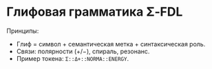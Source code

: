 # Глифовая грамматика Σ‑FDL

Принципы:
- Глиф = символ + семантическая метка + синтаксическая роль.
- Связи: полярности (+/−), спираль, резонанс.
- Пример токена: `Σ::Δ+::NORMA::ENERGY`.
